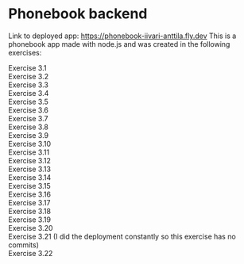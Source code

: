 # Phonebook backend
Link to deployed app: https://phonebook-iivari-anttila.fly.dev
This is a phonebook app made with node.js and was created in the following exercises:

Exercise 3.1
<br>
Exercise 3.2
<br>
Exercise 3.3
<br>
Exercise 3.4
<br>
Exercise 3.5
<br>
Exercise 3.6
<br>
Exercise 3.7
<br>
Exercise 3.8
<br>
Exercise 3.9
<br>
Exercise 3.10
<br>
Exercise 3.11
<br>
Exercise 3.12
<br>
Exercise 3.13
<br>
Exercise 3.14
<br>
Exercise 3.15
<br>
Exercise 3.16
<br>
Exercise 3.17
<br>
Exercise 3.18
<br>
Exercise 3.19
<br>
Exercise 3.20
<br>
Exercise 3.21 (I did the deployment constantly so this exercise has no commits)
<br>
Exercise 3.22
